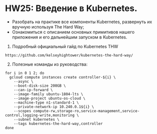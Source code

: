 # HW25: Введение в Kubernetes.

- Разобрать на практике все компоненты Kubernetes, развернуть их вручную используя The Hard Way;
- Ознакомиться с описанием основных примитивов нашего приложения и его дальнейшим запуском в Kubernetes.

1. Подробный официальный гайд по Kubernetes THW
```
https://github.com/kelseyhightower/kubernetes-the-hard-way/
```

2. Полезные команды из руководства:
```
for i in 0 1 2; do
  gcloud compute instances create controller-${i} \
    --async \
    --boot-disk-size 200GB \
    --can-ip-forward \
    --image-family ubuntu-1804-lts \
    --image-project ubuntu-os-cloud \
    --machine-type n1-standard-1 \
    --private-network-ip 10.240.0.1${i} \
    --scopes compute-rw,storage-ro,service-management,service-control,logging-write,monitoring \
    --subnet kubernetes \
    --tags kubernetes-the-hard-way,controller
done
```
